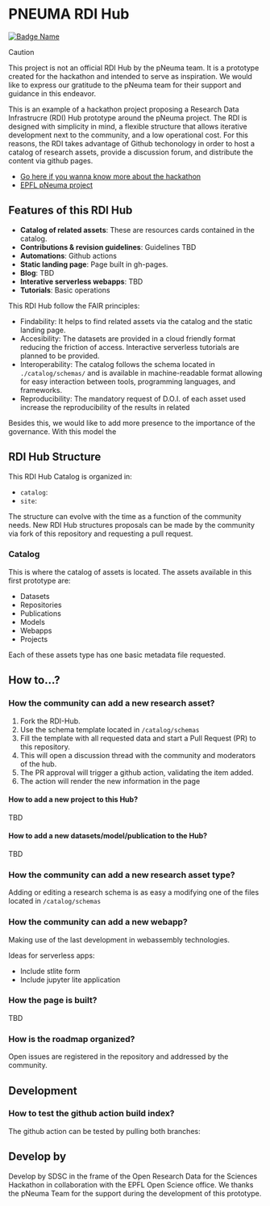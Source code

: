 # PNEUMA RDI Hub

[![Badge Name](https://example.com/badge-image.png)](https://example.com/badge-link)

> [!CAUTION]
> This project is not an official RDI Hub by the pNeuma team. It is a prototype created for the hackathon and intended to serve as inspiration. We would like to express our gratitude to the pNeuma team for their support and guidance in this endeavor.

This is an example of a hackathon project proposing a Research Data Infrastrucre (RDI) Hub prototype around the pNeuma project. The RDI is designed with simplicity in mind, a flexible structure that allows iterative development next to the community, and a low operational cost. For this reasons, the RDI takes advantage of Github techonology in order to host a catalog of research assets, provide a discussion forum, and distribute the content via github pages.

- [Go here if you wanna know more about the hackathon](https://sdsc-hackathons.ch/)
- [EPFL pNeuma project](https://open-traffic.epfl.ch)

## Features of this RDI Hub

- **Catalog of related assets**: These are resources cards contained in the catalog.
- **Contributions & revision guidelines**: Guidelines TBD
- **Automations**: Github actions
- **Static landing page**: Page built in gh-pages.
- **Blog**: TBD
- **Interative serverless webapps**: TBD
- **Tutorials**: Basic operations 


This RDI Hub follow the FAIR principles: 

- Findability: It helps to find related assets via the catalog and the static landing page. 
- Accesibility: The datasets are provided in a cloud friendly format reducing the friction of access. Interactive serverless tutorials are planned to be provided.
- Interoperability: The catalog follows the schema located in `./catalog/schemas/` and is available in machine-readable format allowing for easy interaction between tools, programming languages, and frameworks.
- Reproducibility: The mandatory request of D.O.I. of each asset used increase the reproducibility of the results in related 

Besides this, we would like to add more presence to the importance of the governance. With this model the 

## RDI Hub Structure

This RDI Hub Catalog is organized in: 

- `catalog`:
- `site`:

The structure can evolve with the time as a function of the community needs. New RDI Hub structures proposals can be made by the community via fork of this repository and requesting a pull request.  


### Catalog

This is where the catalog of assets is located. The assets available in this first prototype are: 

- Datasets
- Repositories
- Publications
- Models
- Webapps
- Projects

Each of these assets type has one basic metadata file requested. 

## How to...?

### How the community can add a new research asset? 

1. Fork the RDI-Hub. 
2. Use the schema template located in `/catalog/schemas`
3. Fill the template with all requested data and start a Pull Request (PR) to this repository. 
4. This will open a discussion thread with the community and moderators of the hub. 
5. The PR approval will trigger a github action, validating the item added.
6. The action will render the new information in the page

#### How to add a new project to this Hub?

TBD

#### How to add a new datasets/model/publication to the Hub?

TBD

### How the community can add a new research asset type?

Adding or editing a research schema is as easy a modifying one of the files located in `/catalog/schemas`

### How the community can add a new webapp? 

Making use of the last development in webassembly technologies. 

Ideas for serverless apps: 

- Include stlite form
- Include jupyter lite application


### How the page is built?

TBD

### How is the roadmap organized? 

Open issues are registered in the repository and addressed by the community.

## Development

### How to test the github action build index?

The github action can be tested by pulling both branches:

## Develop by

Develop by SDSC in the frame of the Open Research Data for the Sciences Hackathon in collaboration with the EPFL Open Science office. We thanks the pNeuma Team for the support during the development of this prototype. 
